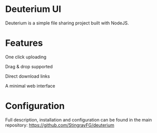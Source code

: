 # Deuterium UI

Deuterium is a simple file sharing project built with NodeJS.

# Features

One click uploading

Drag & drop supported

Direct download links

A minimal web interface

# Configuration

Full description, installation and configuration can be found in the main repository: https://github.com/StingrayFG/deuterium

